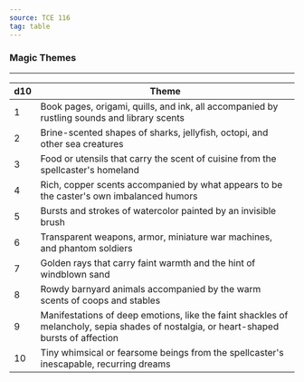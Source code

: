 ```yaml
---
source: TCE 116
tag: table
---
```


### Magic Themes
---
|d10|Theme|
|----|------------|
|1|Book pages, origami, quills, and ink, all accompanied by rustling sounds and library scents|
|2|Brine-scented shapes of sharks, jellyfish, octopi, and other sea creatures|
|3|Food or utensils that carry the scent of cuisine from the spellcaster's homeland|
|4|Rich, copper scents accompanied by what appears to be the caster's own imbalanced humors|
|5|Bursts and strokes of watercolor painted by an invisible brush|
|6|Transparent weapons, armor, miniature war machines, and phantom soldiers|
|7|Golden rays that carry faint warmth and the hint of windblown sand|
|8|Rowdy barnyard animals accompanied by the warm scents of coops and stables|
|9|Manifestations of deep emotions, like the faint shackles of melancholy, sepia shades of nostalgia, or heart-shaped bursts of affection|
|10|Tiny whimsical or fearsome beings from the spellcaster's inescapable, recurring dreams|
